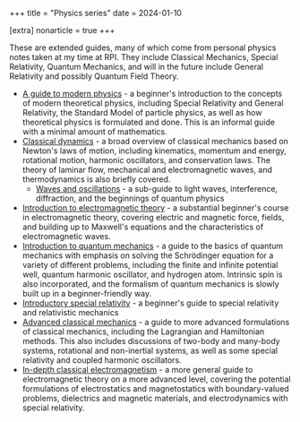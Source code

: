+++
title = "Physics series"
date = 2024-01-10

[extra]
nonarticle = true
+++

These are extended guides, many of which come from personal physics notes taken at my time at RPI. They include Classical Mechanics, Special Relativity, Quantum Mechanics, and will in the future include General Relativity and possibly Quantum Field Theory.

<!-- more -->

- [A guide to modern physics](@/guide-to-modern-physics/index.md) - a beginner's introduction to the concepts of modern theoretical physics, including Special Relativity and General Relativity, the Standard Model of particle physics, as well as how theoretical physics is formulated and done. This is an informal guide with a minimal amount of mathematics.
- [Classical dynamics](@/classical-dynamics.md) - a broad overview of classical mechanics based on Newton's laws of motion, including kinematics, momentum and energy, rotational motion, harmonic oscillators, and conservation laws. The theory of laminar flow, mechanical and electromagnetic waves, and thermodynamics is also briefly covered.
	- [Waves and oscillations](@/waves-and-oscillations/index.md) - a sub-guide to light waves, interference, diffraction, and the beginnings of quantum physics
- [Introduction to electromagnetic theory](@/electromagnetism/index.md) - a substantial beginner's course in electromagnetic theory, covering electric and magnetic force, fields, and building up to Maxwell's equations and the characteristics of electromagnetic waves.
- [Introduction to quantum mechanics](@/intro-quantum-phys.md) - a guide to the basics of quantum mechanics with emphasis on solving the Schrödinger equation for a variety of different problems, including the finite and infinite potential well, quantum harmonic oscillator, and hydrogen atom. Intrinsic spin is also incorporated, and the formalism of quantum mechanics is slowly built up in a beginner-friendly way.
- [Introductory special relativity](@/special-relativity/index.md) - a beginner's guide to special relativity and relativistic mechanics
- [Advanced classical mechanics](@/advanced-classical-mech/index.md) - a guide to more advanced formulations of classical mechanics, including the Lagrangian and Hamiltonian methods. This also includes discussions of two-body and many-body systems, rotational and non-inertial systems, as well as some special relativity and coupled harmonic oscillators.
- [In-depth classical electromagnetism](@/classical-electromagnetism/index.md) - a more general guide to electromagnetic theory on a more advanced level, covering the potential formulations of electrostatics and magnetostatics with boundary-valued problems, dielectrics and magnetic materials, and electrodynamics with special relativity. 